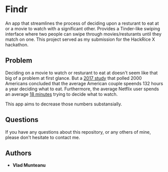 # Findr 

An app that streamlines the process of deciding upon a resturant to eat at or a movie to watch with a significant other. Provides a Tinder-like swiping interface where two people can swipe through movies/resturants until they match on one. This project served as my submission for the HackRice X hackathon.

## Problem 
Deciding on a movie to watch or resturant to eat at doesn't seem like that big of a problem at first glance. But a [2017 study](https://nypost.com/2017/11/17/american-couples-spend-5-5-days-a-year-deciding-what-to-eat/) that polled 2000 Americans concluded that the average American couple speends 132 hours a year deciding what to eat. Furthermore, the average Netflix user spends an average [18 minutes](https://www.indiewire.com/2016/07/netflix-decide-watch-studies-1201708634/) trying to decide what to watch. 

This app aims to decrease those numbers substansially. 


## Questions
If you have any questions about this repository, or any others of mine, please
don't hesitate to contact me.


## Authors

* **Vlad Munteanu**